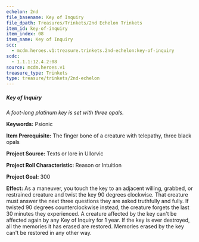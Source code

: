```yaml
---
echelon: 2nd
file_basename: Key of Inquiry
file_dpath: Treasures/Trinkets/2nd Echelon Trinkets
item_id: key-of-inquiry
item_index: 08
item_name: Key of Inquiry
scc:
  - mcdm.heroes.v1:treasure.trinkets.2nd-echelon:key-of-inquiry
scdc:
  - 1.1.1:12.4.2:08
source: mcdm.heroes.v1
treasure_type: Trinkets
type: treasure/trinkets/2nd-echelon
---
```


##### Key of Inquiry

*A foot-long platinum key is set with three opals.*

**Keywords:** Psionic

**Item Prerequisite:** The finger bone of a creature with telepathy, three black opals

**Project Source:** Texts or lore in Ullorvic

**Project Roll Characteristic:** Reason or Intuition

**Project Goal:** 300

**Effect:** As a maneuver, you touch the key to an adjacent willing, grabbed, or restrained creature and twist the key 90 degrees clockwise. That creature must answer the next three questions they are asked truthfully and fully. If twisted 90 degrees counterclockwise instead, the creature forgets the last 30 minutes they experienced. A creature affected by the key can't be affected again by any Key of Inquiry for 1 year. If the key is ever destroyed, all the memories it has erased are restored. Memories erased by the key can't be restored in any other way.
